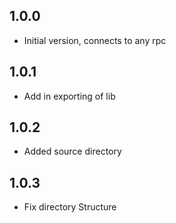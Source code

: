 ## 1.0.0

- Initial version, connects to any rpc

## 1.0.1

- Add in exporting of lib

## 1.0.2

- Added source directory

## 1.0.3

- Fix directory Structure
